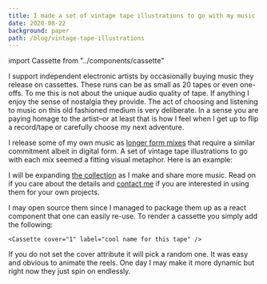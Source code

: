 ```yaml
---
title: I made a set of vintage tape illustrations to go with my music
date: 2020-08-22
background: paper
path: /blog/vintage-tape-illustrations
---
```


import Cassette from "../components/cassette"

I support independent electronic artists by occasionally buying music they release on cassettes. These runs can be as small as 20 tapes or even one-offs. To me this is not about the unique audio quality of tape. If anything I enjoy the sense of nostalgia they provide.  The act of choosing and listening to music on this old fashioned medium is very deliberate. In a sense you are paying homage to the artist–or at least that is how I feel when I get up to flip a record/tape or carefully choose my next adventure.

I release some of my own music as [longer form mixes](/tg/1) that require a similar commitment albeit in digital form. A set of vintage tape illustrations to go with each mix seemed a fitting visual metaphor. Here is an example:


<Cassette label="This tape is for you" cover="2" />


I will be expanding [the collection](/tape-collection/) as I make and share more music. Read on if you care about the details and [contact me](/contact) if you are interested in using them for your own projects. 

I may open source them since I managed to package them up as a react component that one can easily re-use. To render a cassette you simply add the following: 

    <Cassette cover="1" label="cool name for this tape" />

If you do not set the cover attribute it will pick a random one. It was easy and obvious to animate the reels. One day I may make it more dynamic but right now they just spin on endlessly. 
